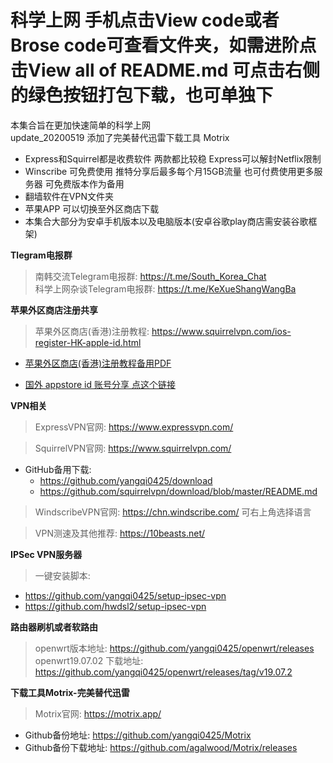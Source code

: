# 科学上网  手机点击View code或者Brose code可查看文件夹，如需进阶点击View all of README.md 可点击右侧的绿色按钮打包下载，也可单独下
本集合旨在更加快速简单的科学上网  
update_20200519 添加了完美替代迅雷下载工具 Motrix
 
- Express和Squirrel都是收费软件 两款都比较稳   Express可以解封Netflix限制  
- Winscribe 可免费使用 推特分享后最多每个月15GB流量 也可付费使用更多服务器 可免费版本作为备用     
- 翻墙软件在VPN文件夹  
- 苹果APP 可以切换至外区商店下载  
- 本集合大部分为安卓手机版本以及电脑版本(安卓谷歌play商店需安装谷歌框架)  

**Tlegram电报群**
> 南韩交流Telegram电报群: https://t.me/South_Korea_Chat  
> 科学上网杂谈Telegram电报群: https://t.me/KeXueShangWangBa  

**苹果外区商店注册共享**
> 苹果外区商店(香港)注册教程: https://www.squirrelvpn.com/ios-register-HK-apple-id.html  
- [苹果外区商店(香港)注册教程备用PDF](https://github.com/yangqi0425/kexueshangwang/blob/master/Image%20%26%20PDF/%E9%A6%99%E6%B8%AF%E8%8B%B9%E6%9E%9C%E5%95%86%E5%BA%97Appstore%20ID%E6%B3%A8%E5%86%8C%E6%95%99%E7%A8%8B.pdf) 

-  [国外 appstore id 账号分享 点这个链接](https://github.com/shadowrocketHelp/help/wiki/%E5%9B%BD%E5%A4%96-appstore-id-%E8%B4%A6%E5%8F%B7%E5%88%86%E4%BA%AB) 


**VPN相关**    
> ExpressVPN官网: https://www.expressvpn.com/  

> SquirrelVPN官网: https://www.squirrelvpn.com/  
- GitHub备用下载: 
  - https://github.com/yangqi0425/download  
  - https://github.com/squirrelvpn/download/blob/master/README.md  
  
> WindscribeVPN官网: https://chn.windscribe.com/ 可右上角选择语言              

>VPN测速及其他推荐: https://10beasts.net/

**IPSec VPN服务器**
> 一键安装脚本:  
  - https://github.com/yangqi0425/setup-ipsec-vpn  
  - https://github.com/hwdsl2/setup-ipsec-vpn


**路由器刷机或者软路由**        
> openwrt版本地址: https://github.com/yangqi0425/openwrt/releases  
> openwrt19.07.02 下载地址:  https://github.com/yangqi0425/openwrt/releases/tag/v19.07.2

**下载工具Motrix-完美替代迅雷**  
> Motrix官网: https://motrix.app/  
- Github备份地址: https://github.com/yangqi0425/Motrix  
- Github备份下载地址: https://github.com/agalwood/Motrix/releases
 
